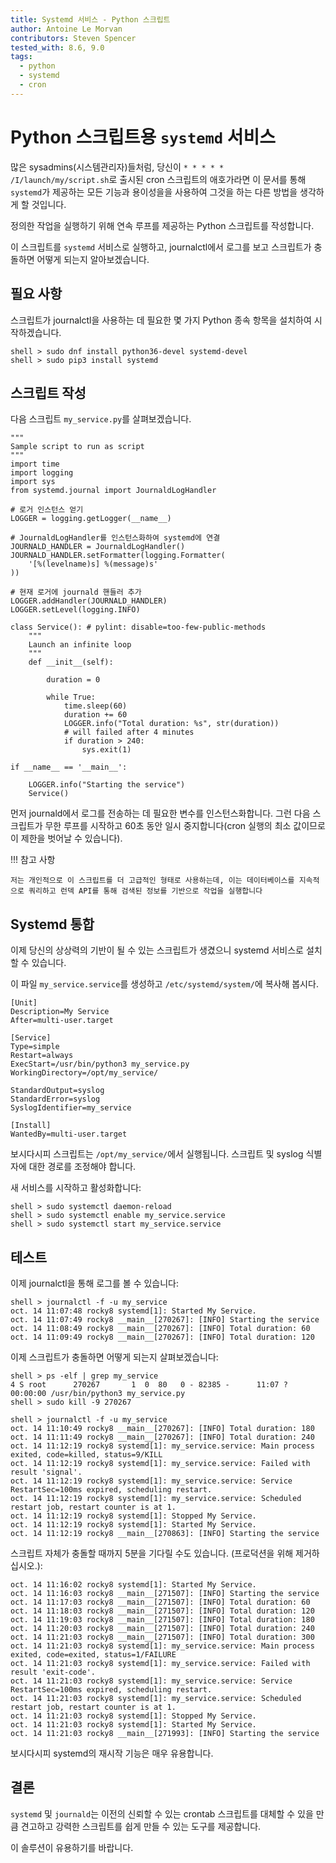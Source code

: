 ```yaml
---
title: Systemd 서비스 - Python 스크립트
author: Antoine Le Morvan
contributors: Steven Spencer
tested_with: 8.6, 9.0
tags:
  - python
  - systemd
  - cron
---
```


# Python 스크립트용 `systemd` 서비스

많은 sysadmins(시스템관리자)들처럼, 당신이 `* * * * * /I/launch/my/script.sh`로 출시된 cron 스크립트의 애호가라면 이 문서를 통해 `systemd`가 제공하는 모든 기능과 용이성을을 사용하여 그것을 하는 다른 방법을 생각하게 할 것입니다.

정의한 작업을 실행하기 위해 연속 루프를 제공하는 Python 스크립트를 작성합니다.

이 스크립트를 `systemd` 서비스로 실행하고, journalctl에서 로그를 보고 스크립트가 충돌하면 어떻게 되는지 알아보겠습니다.

## 필요 사항

스크립트가 journalctl을 사용하는 데 필요한 몇 가지 Python 종속 항목을 설치하여 시작하겠습니다.

```
shell > sudo dnf install python36-devel systemd-devel
shell > sudo pip3 install systemd
```

## 스크립트 작성

다음 스크립트 `my_service.py`를 살펴보겠습니다.

```
"""
Sample script to run as script
"""
import time
import logging
import sys
from systemd.journal import JournaldLogHandler

# 로거 인스턴스 얻기
LOGGER = logging.getLogger(__name__)

# JournaldLogHandler를 인스턴스화하여 systemd에 연결
JOURNALD_HANDLER = JournaldLogHandler()
JOURNALD_HANDLER.setFormatter(logging.Formatter(
    '[%(levelname)s] %(message)s'
))

# 현재 로거에 journald 핸들러 추가
LOGGER.addHandler(JOURNALD_HANDLER)
LOGGER.setLevel(logging.INFO)

class Service(): # pylint: disable=too-few-public-methods
    """
    Launch an infinite loop
    """
    def __init__(self):

        duration = 0

        while True:
            time.sleep(60)
            duration += 60
            LOGGER.info("Total duration: %s", str(duration))
            # will failed after 4 minutes
            if duration > 240:
                sys.exit(1)

if __name__ == '__main__':

    LOGGER.info("Starting the service")
    Service()
```

먼저 journald에서 로그를 전송하는 데 필요한 변수를 인스턴스화합니다. 그런 다음 스크립트가 무한 루프를 시작하고 60초 동안 일시 중지합니다(cron 실행의 최소 값이므로 이 제한을 벗어날 수 있습니다).

!!! 참고 사항

    저는 개인적으로 이 스크립트를 더 고급적인 형태로 사용하는데, 이는 데이터베이스를 지속적으로 쿼리하고 런덱 API를 통해 검색된 정보를 기반으로 작업을 실행합니다

## Systemd 통합

이제 당신의 상상력의 기반이 될 수 있는 스크립트가 생겼으니 systemd 서비스로 설치할 수 있습니다.

이 파일 `my_service.service`를 생성하고 `/etc/systemd/system/`에 복사해 봅시다.

```
[Unit]
Description=My Service
After=multi-user.target

[Service]
Type=simple
Restart=always
ExecStart=/usr/bin/python3 my_service.py
WorkingDirectory=/opt/my_service/

StandardOutput=syslog
StandardError=syslog
SyslogIdentifier=my_service

[Install]
WantedBy=multi-user.target
```

보시다시피 스크립트는 `/opt/my_service/`에서 실행됩니다. 스크립트 및 syslog 식별자에 대한 경로를 조정해야 합니다.

새 서비스를 시작하고 활성화합니다:

```
shell > sudo systemctl daemon-reload
shell > sudo systemctl enable my_service.service
shell > sudo systemctl start my_service.service
```

## 테스트

이제 journalctl을 통해 로그를 볼 수 있습니다:

```
shell > journalctl -f -u my_service
oct. 14 11:07:48 rocky8 systemd[1]: Started My Service.
oct. 14 11:07:49 rocky8 __main__[270267]: [INFO] Starting the service
oct. 14 11:08:49 rocky8 __main__[270267]: [INFO] Total duration: 60
oct. 14 11:09:49 rocky8 __main__[270267]: [INFO] Total duration: 120
```

이제 스크립트가 충돌하면 어떻게 되는지 살펴보겠습니다:

```
shell > ps -elf | grep my_service
4 S root      270267       1  0  80   0 - 82385 -      11:07 ?        00:00:00 /usr/bin/python3 my_service.py
shell > sudo kill -9 270267
```

```
shell > journalctl -f -u my_service
oct. 14 11:10:49 rocky8 __main__[270267]: [INFO] Total duration: 180
oct. 14 11:11:49 rocky8 __main__[270267]: [INFO] Total duration: 240
oct. 14 11:12:19 rocky8 systemd[1]: my_service.service: Main process exited, code=killed, status=9/KILL
oct. 14 11:12:19 rocky8 systemd[1]: my_service.service: Failed with result 'signal'.
oct. 14 11:12:19 rocky8 systemd[1]: my_service.service: Service RestartSec=100ms expired, scheduling restart.
oct. 14 11:12:19 rocky8 systemd[1]: my_service.service: Scheduled restart job, restart counter is at 1.
oct. 14 11:12:19 rocky8 systemd[1]: Stopped My Service.
oct. 14 11:12:19 rocky8 systemd[1]: Started My Service.
oct. 14 11:12:19 rocky8 __main__[270863]: [INFO] Starting the service
```

스크립트 자체가 충돌할 때까지 5분을 기다릴 수도 있습니다. (프로덕션을 위해 제거하십시오.):

```
oct. 14 11:16:02 rocky8 systemd[1]: Started My Service.
oct. 14 11:16:03 rocky8 __main__[271507]: [INFO] Starting the service
oct. 14 11:17:03 rocky8 __main__[271507]: [INFO] Total duration: 60
oct. 14 11:18:03 rocky8 __main__[271507]: [INFO] Total duration: 120
oct. 14 11:19:03 rocky8 __main__[271507]: [INFO] Total duration: 180
oct. 14 11:20:03 rocky8 __main__[271507]: [INFO] Total duration: 240
oct. 14 11:21:03 rocky8 __main__[271507]: [INFO] Total duration: 300
oct. 14 11:21:03 rocky8 systemd[1]: my_service.service: Main process exited, code=exited, status=1/FAILURE
oct. 14 11:21:03 rocky8 systemd[1]: my_service.service: Failed with result 'exit-code'.
oct. 14 11:21:03 rocky8 systemd[1]: my_service.service: Service RestartSec=100ms expired, scheduling restart.
oct. 14 11:21:03 rocky8 systemd[1]: my_service.service: Scheduled restart job, restart counter is at 1.
oct. 14 11:21:03 rocky8 systemd[1]: Stopped My Service.
oct. 14 11:21:03 rocky8 systemd[1]: Started My Service.
oct. 14 11:21:03 rocky8 __main__[271993]: [INFO] Starting the service
```

보시다시피 systemd의 재시작 기능은 매우 유용합니다.

## 결론

`systemd` 및 `journald`는 이전의 신뢰할 수 있는 crontab 스크립트를 대체할 수 있을 만큼 견고하고 강력한 스크립트를 쉽게 만들 수 있는 도구를 제공합니다.

이 솔루션이 유용하기를 바랍니다.
